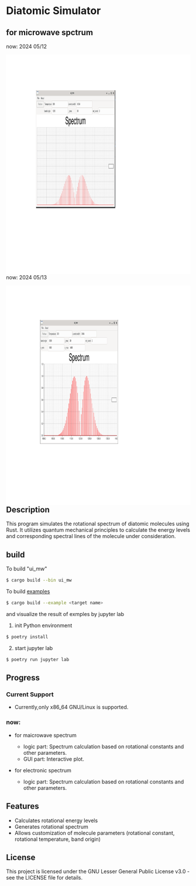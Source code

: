 # Diatomic Simulator

## for microwave spctrum

now: 2024 05/12

<img align="left" src="./figure/plot_spectrum_0.svg" height="600" width="1000"/>

now: 2024 05/13

<img align="left" src="./figure/plot_spectrum_1.svg" height="600" width="1000"/>

## Description

This program simulates the rotational spectrum of diatomic molecules using Rust. 
It utilizes quantum mechanical principles to calculate the energy levels and corresponding spectral lines of the molecule under consideration.

## build

To build "ui_mw"

```bash
$ cargo build --bin ui_mw
```

To build [examples](./examples)

```bash
$ cargo build --example <target name> 
```
and visualize the result of exmples by jupyter lab

1. init Python environment

```bash
$ poetry install
```

2. start jupyter lab

```bash
$ poetry run jupyter lab
```
## Progress

### Current Support

- Currently,only x86_64 GNU/Linux is supported.

### now: 

- for maicrowave spectrum
    - logic part: Spectrum calculation based on rotational constants and other parameters.
    - GUI part: Interactive plot. 

- for electronic spectrum
    - logic part: Spectrum calculation based on rotational constants and other parameters.

## Features

- Calculates rotational energy levels
- Generates rotational spectrum
- Allows customization of molecule parameters (rotational constant, rotational temperature, band origin)

## License

This project is licensed under the GNU Lesser General Public License v3.0 - see the LICENSE file for details.
